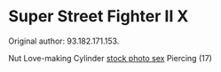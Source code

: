 # Super Street Fighter II X

Original author: 93.182.171.153.

Nut Love-making Cylinder <a href="http://photosex.videoseks.org">stock
photo sex</a> Piercing (17)
